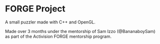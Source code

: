 # FORGE Project

A small puzzler made with C++ and OpenGL.

Made over 3 months under the mentorship of Sam Izzo (@BananaboySam) as part of the Activision FORGE mentorship program.
